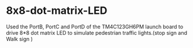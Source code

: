 # 8x8-dot-matrix-LED
Used the PortB, PortC and PortD of the TM4C123GH6PM launch board to drive 8*8 dot matrix LED to simulate pedestrian traffic lights.(stop sign and Walk sign )
